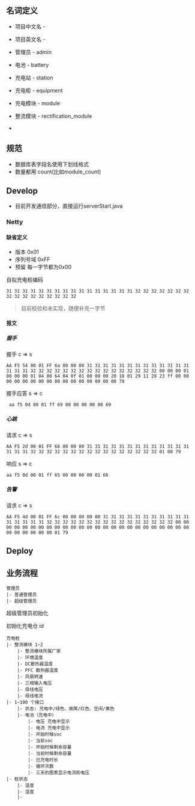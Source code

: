 ## 名词定义

- 项目中文名 - 
- 项目英文名 - 

- 管理员 - admin
- 电池 - battery
- 充电站 - station
- 充电柜 - equipment
- 充电模块 - module
- 整流模块 - rectification_module
- 


## 规范
- 数据库表字段名使用下划线格式
- 数量都用 count(比如module_count)

## Develop

- 目前开发通信部分，直接运行serverStart.java 

### Netty

#### 缺省定义

- 版本 0x01
- 序列号域 0xFF
- 预留 每一字节都为0x00

自拟充电桩编码

```
31 31 31 31 31 31 31 31 31 31 31 31 31 31 31 31 32 32 32 32 32 32 32 32 32 32 32 32 32 32 32 32
```

> 目前校验和未实现，随便补充一字节


#### 报文


##### 握手

握手 c => s

```
AA F5 54 00 01 FF 6a 00 00 00 31 31 31 31 31 31 31 31 31 31 31 31 31 31 31 31 32 32 32 32 32 32 32 32 32 32 32 32 32 32 32 32 00 00 00 01 00 00 00 01 04 00 64 04 0f 01 00 00 00 20 18 01 29 11 28 23 ff 00 00 00 00 00 00 00 00 00 00 00 00 00 00 00 00 79
```

握手应答 s => c

```
 aa f5 0d 00 01 ff 69 00 00 00 00 00 69
```

##### 心跳

请求 c => s

```
AA F5 2d 00 01 FF 66 00 00 00 31 31 31 31 31 31 31 31 31 31 31 31 31 31 31 31 32 32 32 32 32 32 32 32 32 32 32 32 32 32 32 32 01 00 79
```

响应 s => c

```
aa f5 0d 00 01 ff 65 00 00 00 00 01 66
```


##### 告警

请求 c => s

```
AA F5 4d 00 01 FF 6c 00 00 00 00 00 31 31 31 31 31 31 31 31 31 31 31 31 31 31 31 31 32 32 32 32 32 32 32 32 32 32 32 32 32 32 32 32 00 00 00 00 00 00 00 00 00 00 00 00 00 00 00 00 00 00 00 00 00 00 00 00 00 00 00 00 00 00 00 01 79 
```

## Deploy



## 业务流程

```
管理员
|- 普通管理员
|- 超级管理员
```
超级管理员初始化

初始化充电仓
id


```
充电桩
|- 整流模块 1~2
    |- 整流模块所属厂家
    |- 环境温度
    |- DC散热器温度
    |- PFC 散热器温度
    |- 风扇转速
    |- 三相输入电压
    |- 母线电压
    |- 母线电流 
|- 1~100 个接口
    |- 状态: 充电中/绿色、故障/红色、空闲/黄色
    |- 电池（充电中）
        |- 电压 充电中显示 
        |- 电流 充电中显示
        |- 开始时候soc
        |- 当前soc
        |- 开始时候剩余容量
        |- 当前时候剩余容量
        |- 已充电时长
        |- 循环次数
        |- 三天的图表显示电流和电压
|- 桩状态
    |- 温度
    |- 湿度
    |- 
```

